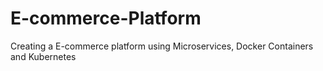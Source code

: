 # E-commerce-Platform
Creating a E-commerce platform using Microservices, Docker Containers and Kubernetes 
